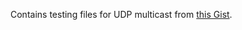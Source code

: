 Contains testing files for UDP multicast from [this Gist](https://gist.github.com/hostilefork/f7cae3dc33e7416f2dd25a402857b6c6).